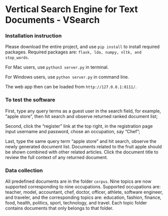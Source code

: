 # Vertical Search Engine for Text Documents - VSearch

### Installation instruction
Please download the entire project, and use `pip install` to install required packages.
Required packages are: `flask, lda, numpy, nltk, and stop_words`.

For Mac users, use `python3 server.py` in terminal.

For Windows users, use `python server.py` in command line.

The web app then can be loaded from `http://127.0.0.1:8111/`. 

### To test the software
First, type any query terms as a guest user in the search field, for example, “apple store”, then hit search and observe returned ranked document list;

Second, click the “register” link at the top right, in the registration page input username and password, chose an occupation, say “Chef”;

Last, type the same query term “apple store” and hit search, observe the newly generated document list. Documents related to the fruit apple should be shown combined with other related articles. Click the document title to review the full context of any returned document.

### Data collection
All predefined documents are in the folder `corpus`. Nine topics are now supported corresponding to nine occupations. Supported occupations are: teacher, model, accountant, chef, doctor, officer, athlete, software engineer, and traveler, and the corresponding topics are: education, fashion, finance, food, health, politics, sport, technology, and travel. Each topic folder contains documents that only belongs to that folder.
